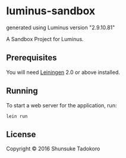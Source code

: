 # luminus-sandbox

generated using Luminus version "2.9.10.81"

A Sandbox Project for Luminus.

## Prerequisites

You will need [Leiningen][1] 2.0 or above installed.

[1]: https://github.com/technomancy/leiningen

## Running

To start a web server for the application, run:

    lein run

## License

Copyright © 2016 Shunsuke Tadokoro
